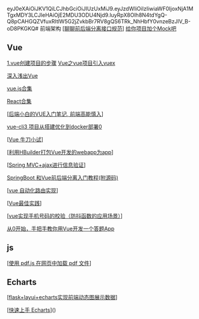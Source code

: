 eyJ0eXAiOiJKV1QiLCJhbGciOiJIUzUxMiJ9.eyJzdWIiOiIzIiwiaWF0IjoxNjA1MTgxMDY3LCJleHAiOjE2MDU3ODU4Njd9.luyRpX8OIh8N4tdYgQ-Q8pCAHGQZVfuxRItlW5G2jZvkbBr7RV8gQS6TRk_NhHbfY0vnzeBzJlV_B-oD8PKGKQ# 前端架构
[[聊聊前后端分离接口规范](https://www.cnblogs.com/qwlscn/p/11495402.html)]
[给你项目加个Mock吧](https://www.cnblogs.com/renlywen/p/13549380.html)
## Vue
[1.vue创建项目的步骤](https://blog.csdn.net/weixin_42218847/article/details/81363421)
[Vue之vue项目引入vuex](https://blog.csdn.net/weixin_40736319/article/details/89379474)


[深入浅出Vue](https://www.cnblogs.com/By-ruoyu/category/1378905.html)

[vue.js合集](https://www.cnblogs.com/danvic712/p/9549100.html)

[React合集](https://www.cnblogs.com/strick/category/1455720.html)

[[后端小白的VUE入门笔记, 前端高能慎入](https://www.cnblogs.com/ZhuChangwu/p/11303521.html)]

[vue-cli3 项目从搭建优化到docker部署0](https://blog.csdn.net/QQ729533020/article/details/99713936?utm_source=app)

[[Vue 牛刀小试\]](https://www.cnblogs.com/danvic712/category/1288257.html)

[[利用HBuilder打包Vue开发的webapp为app](https://www.cnblogs.com/dengyao-blogs/p/11532133.html)]

[[Spring MVC+ajax进行信息验证](https://www.cnblogs.com/by-my-blog/p/11531140.html)]

[SpringBoot 和Vue前后端分离入门教程(附源码)](https://www.javazhiyin.com/40872.html)

[[vue 自动化路由实现](https://www.cnblogs.com/mianbaodaxia/p/11452123.html)]

[[Vue最佳实践](https://www.cnblogs.com/jofun/p/11454373.html)]

[[vue实现手机号码的校验（防抖函数的应用场景）](https://www.cnblogs.com/dengyao-blogs/p/11453756.html)]

[从0开始，手把手教你用Vue开发一个答题App](https://www.cnblogs.com/songboriceboy/p/13265777.html)

## js
[[使用 pdf.js 在网页中加载 pdf 文件](https://www.cnblogs.com/SavionZhang/p/11757849.html)]

## Echarts
[[flask+layui+echarts实现前端动态图展示数据](https://www.cnblogs.com/huxiansheng/p/11611178.html)]

[[快速上手 Echarts](https://www.cnblogs.com/stormlong/p/10923747.html)]()



